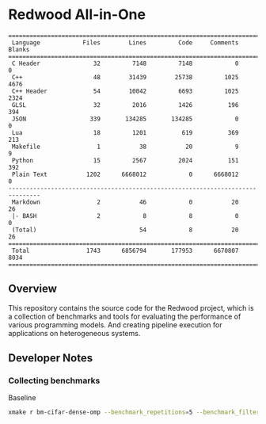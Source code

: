 # Redwood All-in-One

```
===============================================================================
 Language            Files        Lines         Code     Comments       Blanks
===============================================================================
 C Header               32         7148         7148            0            0
 C++                    48        31439        25738         1025         4676
 C++ Header             54        10042         6693         1025         2324
 GLSL                   32         2016         1426          196          394
 JSON                  339       134285       134285            0            0
 Lua                    18         1201          619          369          213
 Makefile                1           38           20            9            9
 Python                 15         2567         2024          151          392
 Plain Text           1202      6668012            0      6668012            0
-------------------------------------------------------------------------------
 Markdown                2           46            0           20           26
 |- BASH                 2            8            8            0            0
 (Total)                             54            8           20           26
===============================================================================
 Total                1743      6856794       177953      6670807         8034
===============================================================================
```

## Overview

This repository contains the source code for the Redwood project, which is a collection of benchmarks and tools for evaluating the performance of various programming models. And creating pipeline execution for applications on heterogeneous systems. 


## Developer Notes

### Collecting benchmarks

Baseline

```bash
xmake r bm-cifar-dense-omp --benchmark_repetitions=5 --benchmark_filter=Baseline --benchmark_format=json > ./data/raw_benchmarks/cifar-dense-baseline.json
```









